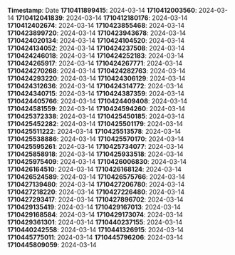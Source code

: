 **Timestamp**:  Date
**1710411899415**:  2024-03-14
**1710412003560**:  2024-03-14
**1710412041839**:  2024-03-14
**1710412180176**:  2024-03-14
**1710412402674**:  2024-03-14
**1710423855468**:  2024-03-14
**1710423899720**:  2024-03-14
**1710423943678**:  2024-03-14
**1710424020134**:  2024-03-14
**1710424104520**:  2024-03-14
**1710424134052**:  2024-03-14
**1710424237508**:  2024-03-14
**1710424246018**:  2024-03-14
**1710424252183**:  2024-03-14
**1710424265917**:  2024-03-14
**1710424267771**:  2024-03-14
**1710424270268**:  2024-03-14
**1710424282763**:  2024-03-14
**1710424293220**:  2024-03-14
**1710424306129**:  2024-03-14
**1710424312636**:  2024-03-14
**1710424314772**:  2024-03-14
**1710424340715**:  2024-03-14
**1710424387359**:  2024-03-14
**1710424405766**:  2024-03-14
**1710424409408**:  2024-03-14
**1710424581559**:  2024-03-14
**1710424594260**:  2024-03-14
**1710425372338**:  2024-03-14
**1710425450185**:  2024-03-14
**1710425452282**:  2024-03-14
**1710425501179**:  2024-03-14
**1710425511222**:  2024-03-14
**1710425513578**:  2024-03-14
**1710425538886**:  2024-03-14
**1710425570170**:  2024-03-14
**1710425595261**:  2024-03-14
**1710425734077**:  2024-03-14
**1710425858918**:  2024-03-14
**1710425933518**:  2024-03-14
**1710425975409**:  2024-03-14
**1710426006830**:  2024-03-14
**1710426164510**:  2024-03-14
**1710426168124**:  2024-03-14
**1710426524589**:  2024-03-14
**1710426575766**:  2024-03-14
**1710427139480**:  2024-03-14
**1710427206780**:  2024-03-14
**1710427218220**:  2024-03-14
**1710427226480**:  2024-03-14
**1710427293417**:  2024-03-14
**1710427896702**:  2024-03-14
**1710429135419**:  2024-03-14
**1710429167013**:  2024-03-14
**1710429168584**:  2024-03-14
**1710429173074**:  2024-03-14
**1710429361301**:  2024-03-14
**1710440237155**:  2024-03-14
**1710440242558**:  2024-03-14
**1710441326915**:  2024-03-14
**1710445775011**:  2024-03-14
**1710445796206**:  2024-03-14
**1710445809059**:  2024-03-14
